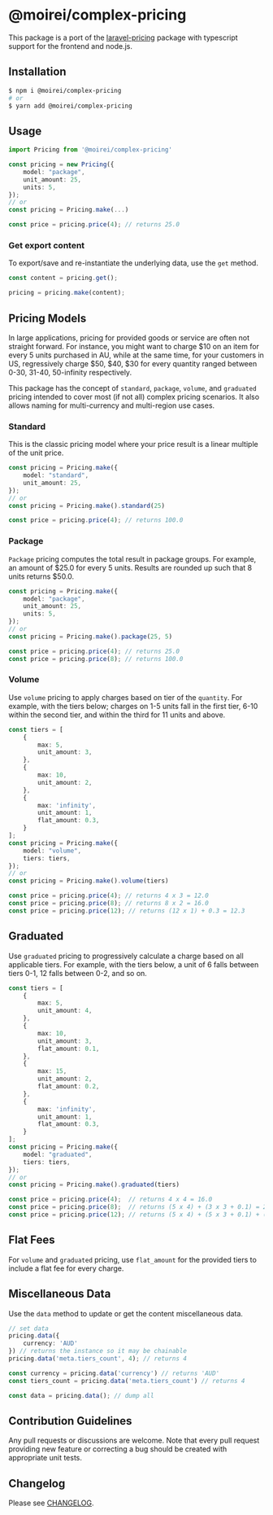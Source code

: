 # @moirei/complex-pricing

This package is a port of the [laravel-pricing](https://github.com/moirei/laravel-pricing) package with typescript support for the frontend and node.js.

## Installation

```bash
$ npm i @moirei/complex-pricing
# or
$ yarn add @moirei/complex-pricing
```



## Usage

```typescript
import Pricing from '@moirei/complex-pricing'

const pricing = new Pricing({
    model: "package",
    unit_amount: 25,
    units: 5,
});
// or
const pricing = Pricing.make(...)

const price = pricing.price(4); // returns 25.0
```

### Get export content

To export/save and re-instantiate the underlying data, use the `get` method.

```typescript
const content = pricing.get();

pricing = pricing.make(content);
```



## Pricing Models

In large applications, pricing for provided goods or service are often not straight forward. For instance, you might want to charge $10 on an item for every 5 units purchased in AU, while at the same time, for your customers in US, regressively charge $50, $40, $30 for every quantity ranged between 0-30, 31-40, 50-infinity respectively.

This package has the concept of `standard`, `package`, `volume`, and `graduated` pricing intended to cover most (if not all) complex pricing scenarios. It also allows naming for multi-currency and multi-region use cases.



### Standard

This is the classic pricing model where your price result is a linear multiple of the unit price.

```typescript
const pricing = Pricing.make({
    model: "standard",
    unit_amount: 25,
});
// or
const pricing = Pricing.make().standard(25)

const price = pricing.price(4); // returns 100.0
```



### Package

`Package` pricing computes the total result in package groups. For example, an amount of $25.0 for every 5 units. Results are rounded up such that 8 units returns $50.0.

```typescript
const pricing = Pricing.make({
    model: "package",
    unit_amount: 25,
    units: 5,
});
// or
const pricing = Pricing.make().package(25, 5)

const price = pricing.price(4); // returns 25.0
const price = pricing.price(8); // returns 100.0
```



### Volume

Use `volume` pricing to apply charges based on tier of the `quantity`. For example, with the tiers below; charges on 1-5 units fall in the first tier, 6-10 within the second tier, and within the third for 11 units and above.

```typescript
const tiers = [
    {
        max: 5,
        unit_amount: 3,
    },
    {
        max: 10,
        unit_amount: 2,
    },
    {
        max: 'infinity',
        unit_amount: 1,
        flat_amount: 0.3,
    }
];
const pricing = Pricing.make({
    model: "volume",
    tiers: tiers,
});
// or
const pricing = Pricing.make().volume(tiers)

const price = pricing.price(4); // returns 4 x 3 = 12.0
const price = pricing.price(8); // returns 8 x 2 = 16.0
const price = pricing.price(12); // returns (12 x 1) + 0.3 = 12.3
```



## Graduated

Use `graduated` pricing to progressively calculate a charge based on all applicable tiers. For example, with the tiers below, a unit of 6 falls between tiers 0-1, 12 falls between 0-2, and so on.

```typescript
const tiers = [
    {
        max: 5,
        unit_amount: 4,
    },
    {
        max: 10,
        unit_amount: 3,
        flat_amount: 0.1,
    },
    {
        max: 15,
        unit_amount: 2,
        flat_amount: 0.2,
    },
    {
        max: 'infinity',
        unit_amount: 1,
        flat_amount: 0.3,
    }
];
const pricing = Pricing.make({
    model: "graduated",
    tiers: tiers,
});
// or
const pricing = Pricing.make().graduated(tiers)

const price = pricing.price(4);  // returns 4 x 4 = 16.0
const price = pricing.price(8);  // returns (5 x 4) + (3 x 3 + 0.1) = 29.1
const price = pricing.price(12); // returns (5 x 4) + (5 x 3 + 0.1) + (2 x 2 + 0.2) = 39.3
```



##  Flat Fees

For `volume` and `graduated` pricing, use `flat_amount` for the provided tiers to include a flat fee for every charge.



## Miscellaneous Data

Use the `data` method to update or get the content miscellaneous data.

```typescript
// set data
pricing.data({
    currency: 'AUD'
}) // returns the instance so it may be chainable
pricing.data('meta.tiers_count', 4); // returns 4

const currency = pricing.data('currency') // returns 'AUD'
const tiers_count = pricing.data('meta.tiers_count') // returns 4

const data = pricing.data(); // dump all
```





## Contribution Guidelines

Any pull requests or discussions are welcome.
Note that every pull request providing new feature or correcting a bug should be created with appropriate unit tests.



## Changelog

Please see [CHANGELOG](./CHANGELOG.md).